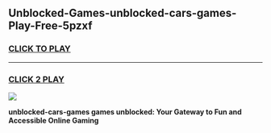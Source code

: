 
## Unblocked-Games-unblocked-cars-games-Play-Free-5pzxf
<h3>
<a href="https://premium76.site?title=unblocked-cars-games&ref=17A">CLICK TO PLAY</a></h3>
<hr>

<h3>
<a href="https://premium76.site?title=unblocked-cars-games&ref=17A">CLICK 2 PLAY</a>
  
</h3>

<a href="https://premium76.site?title=unblocked-cars-games&ref=17A"><img src="https://clearcache.store/games.png"></a>


**unblocked-cars-games games unblocked: Your Gateway to Fun and Accessible Online Gaming**
